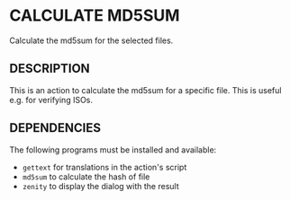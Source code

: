 CALCULATE MD5SUM
================

Calculate the md5sum for the selected files.

DESCRIPTION
-----------

This is an action to calculate the md5sum for a specific file.
This is useful e.g. for verifying ISOs.

DEPENDENCIES
------------

The following programs must be installed and available:

* `gettext` for translations in the action's script
* `md5sum` to calculate the hash of file
* `zenity` to display the dialog with the result
